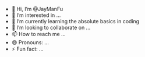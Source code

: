 - 👋 Hi, I’m @JayManFu
- 👀 I’m interested in ...
- 🌱 I’m currently learning the absolute basics in coding 
- 💞️ I’m looking to collaborate on ...
- 📫 How to reach me ...
- 😄 Pronouns: ...
- ⚡ Fun fact: ...

<!---
JayManFu/JayManFu is a ✨ special ✨ repository because its `README.md` (this file) appears on your GitHub profile.
You can click the Preview link to take a look at your changes.
--->
